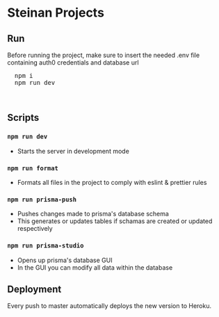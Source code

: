 # Steinan Projects

## Run

Before running the project, make sure to insert the needed .env file containing auth0 credentials and database url

<pre>
  npm i
  npm run dev
</pre>
<br>

## Scripts

### `npm run dev`

- Starts the server in development mode

### `npm run format`

- Formats all files in the project to comply with eslint & prettier rules

### `npm run prisma-push`

- Pushes changes made to prisma's database schema
- This generates or updates tables if schamas are created or updated respectively

### `npm run prisma-studio`

- Opens up prisma's database GUI
- In the GUI you can modify all data within the database

## Deployment

Every push to master automatically deploys the new version to Heroku.
